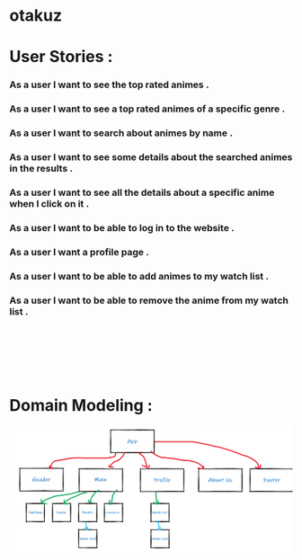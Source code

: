 # otakuz

# User Stories : 

### As a user I want to see the top rated animes .

### As a user I want to see a top rated animes of a specific genre .

### As a user I want to search  about animes by name .

### As a user I want to see some details about the searched animes in the results .

### As a user I want to see all the details about a specific anime when I click on it .

### As a user I want to be able to log in to the website .

### As a user I want a profile page .

### As a user I want to be able to add animes to my watch list .

### As a user I want to be able to remove the anime from my watch list .
<br><br><br><br><br>

# Domain Modeling :

![Domain Modeling](./public/Modeling.png)

